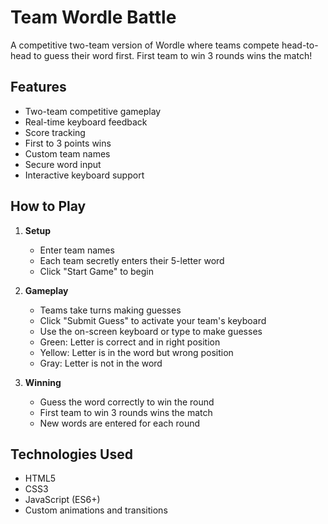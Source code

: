 # Team Wordle Battle

A competitive two-team version of Wordle where teams compete head-to-head to guess their word first. First team to win 3 rounds wins the match!

## Features

- Two-team competitive gameplay
- Real-time keyboard feedback
- Score tracking
- First to 3 points wins
- Custom team names
- Secure word input
- Interactive keyboard support

## How to Play

1. **Setup**
   - Enter team names
   - Each team secretly enters their 5-letter word
   - Click "Start Game" to begin

2. **Gameplay**
   - Teams take turns making guesses
   - Click "Submit Guess" to activate your team's keyboard
   - Use the on-screen keyboard or type to make guesses
   - Green: Letter is correct and in right position
   - Yellow: Letter is in the word but wrong position
   - Gray: Letter is not in the word

3. **Winning**
   - Guess the word correctly to win the round
   - First team to win 3 rounds wins the match
   - New words are entered for each round

## Technologies Used

- HTML5
- CSS3
- JavaScript (ES6+)
- Custom animations and transitions 
